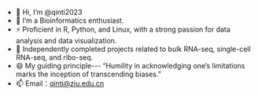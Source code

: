 - 👋 Hi, I’m @qinti2023
- 👀 I’m a Bioinformatics enthusiast.
- ⚡ Proficient in R, Python, and Linux, with a strong passion for data analysis and data visualization.
- 🌱 Independently completed projects related to bulk RNA-seq, single-cell RNA-seq, and ribo-seq.
- 😄 My guiding principle--- “Humility in acknowledging one’s limitations marks the inception of transcending biases.”
- 📫 Email：qinti@zju.edu.cn

<!---
qinti2023/qinti2023 is a ✨ special ✨ repository because its `README.md` (this file) appears on your GitHub profile.
You can click the Preview link to take a look at your changes.
--->
